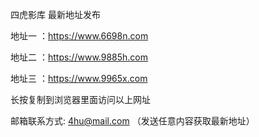 
四虎影库 最新地址发布

地址一 ：https://www.6698n.com

地址二 ：https://www.9885h.com

地址三 ：https://www.9965x.com


长按复制到浏览器里面访问以上网址


邮箱联系方式: 4hu@mail.com （发送任意内容获取最新地址）
